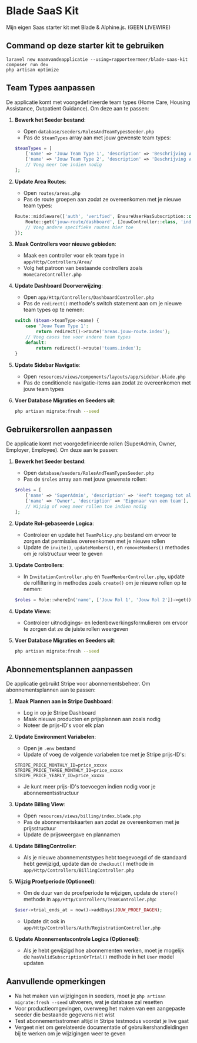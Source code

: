 # Blade SaaS Kit

Mijn eigen Saas starter kit met Blade & Alphine.js. (GEEN LIVEWIRE)

## Command op deze starter kit te gebruiken

```
laravel new naamvandeapplicatie --using=rapporteermeer/blade-saas-kit
composer run dev
php artisan optimize
```

## Team Types aanpassen

De applicatie komt met voorgedefinieerde team types (Home Care, Housing Assistance, Outpatient Guidance). Om deze aan te passen:

1. **Bewerk het Seeder bestand**:
   - Open `database/seeders/RolesAndTeamTypesSeeder.php`
   - Pas de `$teamTypes` array aan met jouw gewenste team types:
   ```php
   $teamTypes = [
       ['name' => 'Jouw Team Type 1', 'description' => 'Beschrijving voor team type 1'],
       ['name' => 'Jouw Team Type 2', 'description' => 'Beschrijving voor team type 2'],
       // Voeg meer toe indien nodig
   ];
   ```

2. **Update Area Routes**:
   - Open `routes/areas.php`
   - Pas de route groepen aan zodat ze overeenkomen met je nieuwe team types:
   ```php
   Route::middleware(['auth', 'verified', EnsureUserHasSubscription::class, EnsureTeamTypeMatches::class . ':Jouw Team Type 1'])->group(function () {
       Route::get('jouw-route/dashboard', [JouwController::class, 'index'])->name('areas.jouw-route.index');
       // Voeg andere specifieke routes hier toe
   });
   ```

3. **Maak Controllers voor nieuwe gebieden**:
   - Maak een controller voor elk team type in `app/Http/Controllers/Area/`
   - Volg het patroon van bestaande controllers zoals `HomeCareController.php`

4. **Update Dashboard Doorverwijzing**:
   - Open `app/Http/Controllers/DashboardController.php`
   - Pas de `redirect()` methode's switch statement aan om je nieuwe team types op te nemen:
   ```php
   switch ($team->teamType->name) {
       case 'Jouw Team Type 1':
           return redirect()->route('areas.jouw-route.index');
       // Voeg cases toe voor andere team types
       default:
           return redirect()->route('teams.index');
   }
   ```

5. **Update Sidebar Navigatie**:
   - Open `resources/views/components/layouts/app/sidebar.blade.php`
   - Pas de conditionele navigatie-items aan zodat ze overeenkomen met jouw team types

6. **Voer Database Migraties en Seeders uit**:
   ```bash
   php artisan migrate:fresh --seed
   ```

## Gebruikersrollen aanpassen

De applicatie komt met voorgedefinieerde rollen (SuperAdmin, Owner, Employer, Employee). Om deze aan te passen:

1. **Bewerk het Seeder bestand**:
   - Open `database/seeders/RolesAndTeamTypesSeeder.php`
   - Pas de `$roles` array aan met jouw gewenste rollen:
   ```php
   $roles = [
       ['name' => 'SuperAdmin', 'description' => 'Heeft toegang tot alles'],
       ['name' => 'Owner', 'description' => 'Eigenaar van een team'],
       // Wijzig of voeg meer rollen toe indien nodig
   ];
   ```

2. **Update Rol-gebaseerde Logica**:
   - Controleer en update het `TeamPolicy.php` bestand om ervoor te zorgen dat permissies overeenkomen met je nieuwe rollen
   - Update de `invite()`, `updateMembers()`, en `removeMembers()` methodes om je rolstructuur weer te geven

3. **Update Controllers**:
   - In `InvitationController.php` en `TeamMemberController.php`, update de rolfiltering in methodes zoals `create()` om je nieuwe rollen op te nemen:
   ```php
   $roles = Role::whereIn('name', ['Jouw Rol 1', 'Jouw Rol 2'])->get();
   ```

4. **Update Views**:
   - Controleer uitnodigings- en ledenbewerkingsformulieren om ervoor te zorgen dat ze de juiste rollen weergeven

5. **Voer Database Migraties en Seeders uit**:
   ```bash
   php artisan migrate:fresh --seed
   ```

## Abonnementsplannen aanpassen

De applicatie gebruikt Stripe voor abonnementsbeheer. Om abonnementsplannen aan te passen:

1. **Maak Plannen aan in Stripe Dashboard**:
   - Log in op je Stripe Dashboard
   - Maak nieuwe producten en prijsplannen aan zoals nodig
   - Noteer de prijs-ID's voor elk plan

2. **Update Environment Variabelen**:
   - Open je `.env` bestand
   - Update of voeg de volgende variabelen toe met je Stripe prijs-ID's:
   ```
   STRIPE_PRICE_MONTHLY_ID=price_xxxxx
   STRIPE_PRICE_THREE_MONTHLY_ID=price_xxxxx
   STRIPE_PRICE_YEARLY_ID=price_xxxxx
   ```
   - Je kunt meer prijs-ID's toevoegen indien nodig voor je abonnementsstructuur

3. **Update Billing View**:
   - Open `resources/views/billing/index.blade.php`
   - Pas de abonnementskaarten aan zodat ze overeenkomen met je prijsstructuur
   - Update de prijsweergave en plannamen

4. **Update BillingController**:
   - Als je nieuwe abonnementstypes hebt toegevoegd of de standaard hebt gewijzigd, update dan de `checkout()` methode in `app/Http/Controllers/BillingController.php`

5. **Wijzig Proefperiode (Optioneel)**:
   - Om de duur van de proefperiode te wijzigen, update de `store()` methode in `app/Http/Controllers/TeamController.php`:
   ```php
   $user->trial_ends_at = now()->addDays(JOUW_PROEF_DAGEN);
   ```
   - Update dit ook in `app/Http/Controllers/Auth/RegistrationController.php`

6. **Update Abonnementscontrole Logica (Optioneel)**:
   - Als je hebt gewijzigd hoe abonnementen werken, moet je mogelijk de `hasValidSubscriptionOrTrial()` methode in het `User` model updaten

## Aanvullende opmerkingen

- Na het maken van wijzigingen in seeders, moet je `php artisan migrate:fresh --seed` uitvoeren, wat je database zal resetten
- Voor productieomgevingen, overweeg het maken van een aangepaste seeder die bestaande gegevens niet wist
- Test abonnementsstromen altijd in Stripe testmodus voordat je live gaat
- Vergeet niet om gerelateerde documentatie of gebruikershandleidingen bij te werken om je wijzigingen weer te geven
